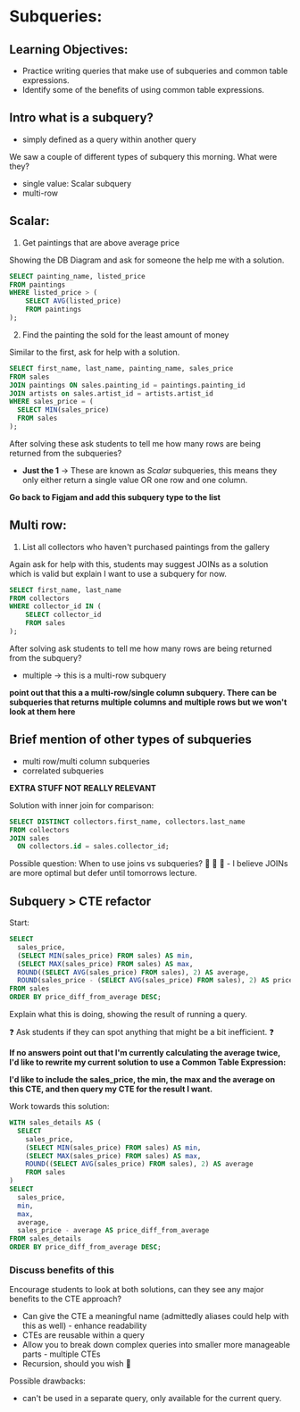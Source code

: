 # Subqueries:

## Learning Objectives:

- Practice writing queries that make use of subqueries and common table expressions.
- Identify some of the benefits of using common table expressions.

## Intro what is a subquery?

- simply defined as a query within another query

We saw a couple of different types of subquery this morning. What were they?

- single value: Scalar subquery
- multi-row

## Scalar:

1. Get paintings that are above average price

Showing the DB Diagram and ask for someone the help me with a solution.

```sql
SELECT painting_name, listed_price
FROM paintings
WHERE listed_price > (
    SELECT AVG(listed_price)
    FROM paintings
);
```

2. Find the painting the sold for the least amount of money

Similar to the first, ask for help with a solution.

```sql
SELECT first_name, last_name, painting_name, sales_price
FROM sales
JOIN paintings ON sales.painting_id = paintings.painting_id
JOIN artists on sales.artist_id = artists.artist_id
WHERE sales_price = (
  SELECT MIN(sales_price)
  FROM sales
);
```

After solving these ask students to tell me how many rows are being returned from the subqueries?

- **Just the 1** -> These are known as _Scalar_ subqueries, this means they only either return a single value OR one row and one column.

**Go back to Figjam and add this subquery type to the list**

## Multi row:

1. List all collectors who haven't purchased paintings from the gallery

Again ask for help with this, students may suggest JOINs as a solution which is valid but explain I want to use a subquery for now.

```sql
SELECT first_name, last_name
FROM collectors
WHERE collector_id IN (
    SELECT collector_id
    FROM sales
);
```

After solving ask students to tell me how many rows are being returned from the subquery?

- multiple -> this is a multi-row subquery

**point out that this a a multi-row/single column subquery. There can be subqueries that returns multiple columns and multiple rows but we won't look at them here**

## Brief mention of other types of subqueries

- multi row/multi column subqueries
- correlated subqueries

**EXTRA STUFF NOT REALLY RELEVANT**

Solution with inner join for comparison:

```sql
SELECT DISTINCT collectors.first_name, collectors.last_name
FROM collectors
JOIN sales
  ON collectors.id = sales.collector_id;
```

Possible question: When to use joins vs subqueries? 🤔 🤔 🤔 - I believe JOINs are more optimal but defer until tomorrows lecture.

## Subquery > CTE refactor

Start:

```sql
SELECT
  sales_price,
  (SELECT MIN(sales_price) FROM sales) AS min,
  (SELECT MAX(sales_price) FROM sales) AS max,
  ROUND((SELECT AVG(sales_price) FROM sales), 2) AS average,
  ROUND(sales_price - (SELECT AVG(sales_price) FROM sales), 2) AS price_diff_from_average
FROM sales
ORDER BY price_diff_from_average DESC;
```

Explain what this is doing, showing the result of running a query.

❓ Ask students if they can spot anything that might be a bit inefficient. ❓

**If no answers point out that I'm currently calculating the average twice, I'd like to rewrite my current solution to use a Common Table Expression:**

**I'd like to include the sales_price, the min, the max and the average on this CTE, and then query my CTE for the result I want.**

Work towards this solution:

```sql
WITH sales_details AS (
  SELECT
    sales_price,
    (SELECT MIN(sales_price) FROM sales) AS min,
    (SELECT MAX(sales_price) FROM sales) AS max,
    ROUND((SELECT AVG(sales_price) FROM sales), 2) AS average
    FROM sales
)
SELECT
  sales_price,
  min,
  max,
  average,
  sales_price - average AS price_diff_from_average
FROM sales_details
ORDER BY price_diff_from_average DESC;
```

### Discuss benefits of this

Encourage students to look at both solutions, can they see any major benefits to the CTE approach?

- Can give the CTE a meaningful name (admittedly aliases could help with this as well) - enhance readability
- CTEs are reusable within a query
- Allow you to break down complex queries into smaller more manageable parts - multiple CTEs
- Recursion, should you wish 👀

Possible drawbacks:

- can't be used in a separate query, only available for the current query.
